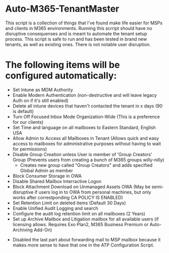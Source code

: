 # Auto-M365-TenantMaster

This script is a collection of things that I've found make life easier for MSPs and clients in M365 environments. Running this scrript should have no disruptive consequenses and is meant to automate the tenant setup process. This script is safe to run and has been tested in brand new tenants, as well as existing ones. There is not notable user disruption.

# The following items will be configured automatically:

- Set Intune as MDM Authority
- Enable Modern Authentication (non-destructive and will leave legacy Auth on if it's still enabled)
- Delete all intune devices that haven't contacted the tenant in x days (90 is default)
- Turn Off Focused Inbox Mode Organization-Wide (This is a preference for our clients)
- Set Time and language on all mailboxes to Eastern Standard, English USA
- Allow Admin to Access all Mailboxes in Tenant (Allows quick and easy access to mailboxes for administrative purposes without having to wait for permissions)
- Disable Group Creation unless User is member of 'Group Creators' Group (Prevents users from creating a bunch of M365 groups willy-nilly)
  - Creates new group called "Group Creators" and adds specified Global Admin as member
- Block Consumer Storage in OWA
- Disable Shared Mailbox Interractive Logon
- Block Attachment Download on Unmanaged Assets OWA (May be semi-disruptive if users log in to OWA from personal machines, but only works after correstponding CA POLICY IS ENABLED)
- Set Retention Limit on deleted items (Default 30 Days)
- Enable Unified Audit Logging and search
- Configure the audit log retention limit on all mailboxes (2 Years)
- Set up Archive Mailbox and Litigation mailbox for all available users (if licensing allows. Requires Exo Plan2, M365 Business Premium or Auto-Archiving Add-On)

* Disabled the last part about forwarding mail to MSP mailbox because it makes more sense to have that one in the ATP Configuration Script.
